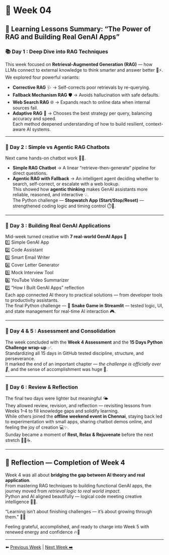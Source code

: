 # 📘 Week 04 

## 🧭 Learning Lessons Summary: “The Power of RAG and Building Real GenAI Apps”

### 📚 Day 1 : Deep Dive into RAG Techniques  
This week focused on **Retrieval-Augmented Generation (RAG)** — how LLMs connect to external knowledge to think smarter and answer better 🧠⚡.  
We explored four powerful variants:  
- **Corrective RAG** 🩺 → Self-corrects poor retrievals by re-querying.  
- **Fallback Mechanism RAG** 🛡️ → Avoids hallucination with safe defaults.  
- **Web Search RAG** 🌐 → Expands reach to online data when internal sources fail.  
- **Adaptive RAG** 🧩 → Chooses the best strategy per query, balancing accuracy and speed.  
Each method deepened understanding of how to build resilient, context-aware AI systems.

---

### 💬 Day 2 : Simple vs Agentic RAG Chatbots  
Next came hands-on chatbot work 🤖💬.  
- **Simple RAG Chatbot** → A linear “retrieve-then-generate” pipeline for direct questions.  
- **Agentic RAG with Fallback** → An intelligent agent deciding whether to search, self-correct, or escalate with a web lookup.  
This showed how **agentic thinking** makes GenAI assistants more reliable, reasoned, and interactive 💡.  
The Python challenge — **Stopwatch App (Start/Stop/Reset)** — strengthened coding logic and timing control ⏱️🐍.

---

### 🧩 Day 3 : Building Real GenAI Applications  
Mid-week turned creative with **7 real-world GenAI Apps** 🚀  
1️⃣ Simple GenAI App  
2️⃣ Code Assistant  
3️⃣ Smart Email Writer  
4️⃣ Cover Letter Generator  
5️⃣ Mock Interview Tool  
6️⃣ YouTube Video Summarizer  
7️⃣ “How I Built GenAI Apps” reflection  
Each app connected AI theory to practical solutions — from developer tools to productivity assistants.  
The final Python challenge — 🐍 **Snake Game in Streamlit** — tested logic, UI, and state management for real-time AI interaction 🎮.

---

### 📖 Day 4 & 5 : Assessment and Consolidation  
The week concluded with the **Week 4 Assessment** and the **15 Days Python Challenge wrap-up** ✅.  
Standardizing all 15 days in GitHub tested discipline, structure, and perseverance.  
It marked the end of an important chapter — *the challenge is officially over 🏁*, and the sense of accomplishment was huge 💪.

---

### 🌿 Day 6 : Review & Reflection  
The final two days were lighter but meaningful 🌤️  
They allowed review, revision, and reflection — revisiting lessons from Weeks 1–4 to fill knowledge gaps and solidify learning.  
While others joined the **offline weekend event in Chennai**, staying back led to experimentation with small apps, sharing chatbot demos online, and feeling the joy of creation 💻✨.  
Sunday became a moment of **Rest, Relax & Rejuvenate** before the next stretch 🧘‍♂️☕.

---

## 🌈 Reflection — Completion of Week 4  
Week 4 was all about **bridging the gap between AI theory and real application**.  
From mastering RAG techniques to building functional GenAI apps, the journey moved from *retrieval logic to real world impact*.  
Python and AI aligned beautifully — logical code meeting creative intelligence 🐍💡.  

“Learning isn’t about finishing challenges — it’s about growing through them.” 🌱✨  

Feeling grateful, accomplished, and ready to charge into Week 5 with renewed energy and confidence 🔥🚀  

---

⬅️ [Previous Week](../Week-03/README.md) | [Next Week ➡️](../Week-05/README.md)

